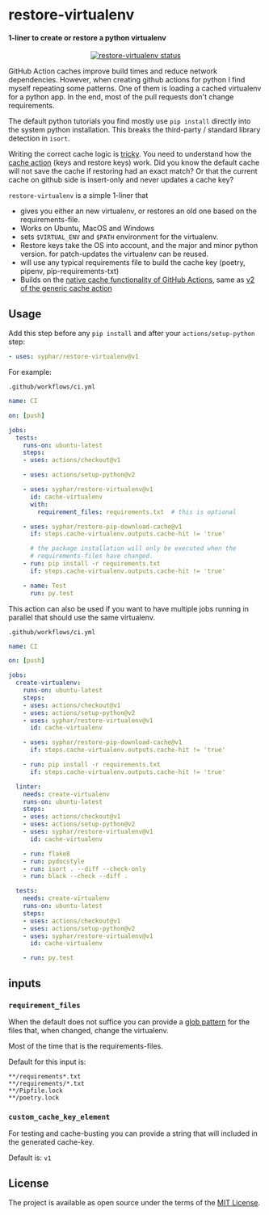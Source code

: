 # restore-virtualenv

#### 1-liner to create or restore a python virtualenv
<p align="center">
  <a href="https://github.com/syphar/restore-virtualenv"><img alt="restore-virtualenv status" src="https://github.com/syphar/restore-virtualenv/workflows/CI/badge.svg"></a>
</p>

GitHub Action caches improve build times and reduce network dependencies. However, when creating github actions for
python I find myself repeating some patterns. One of them is loading a cached virtualenv for a python app. In the end, most of the pull requests don't change requirements.

The default python tutorials you find mostly use `pip install` directly into the system python installation. This breaks the third-party / standard library detection in `isort`.

Writing the correct cache logic is [tricky](https://github.com/actions/cache/blob/0781355a23dac32fd3bac414512f4b903437991a/examples.md#python---pip). You need to understand how the [cache action](https://github.com/actions/cache) (keys and restore keys) work. Did you know the default cache will not save the cache if restoring had an exact match? Or that the current cache on github side is insert-only and never updates a cache key?

`restore-virtualenv` is a simple 1-liner that
- gives you either an new virtualenv, or restores an old one based on the requirements-file.
- Works on Ubuntu, MacOS and Windows
- sets `$VIRTUAL_ENV` and `$PATH` environment for the virtualenv.
- Restore keys take the OS into account, and the major and minor python version. for patch-updates the virtualenv can be reused.
- will use any typical requirements file to build the cache key (poetry, pipenv, pip-requirements-txt)
- Builds on the [native cache functionality of GitHub Actions](https://github.com/actions/toolkit/tree/master/packages/cache), same as [v2 of the generic cache action](https://github.com/actions/cache/issues/55#issuecomment-629433225)

## Usage

Add this step before any `pip install` and after your `actions/setup-python` step:
```yml
- uses: syphar/restore-virtualenv@v1
```

For example:

`.github/workflows/ci.yml`
```yaml
name: CI

on: [push]

jobs:
  tests:
    runs-on: ubuntu-latest
    steps:
    - uses: actions/checkout@v1

    - uses: actions/setup-python@v2

    - uses: syphar/restore-virtualenv@v1
      id: cache-virtualenv
      with:
        requirement_files: requirements.txt  # this is optional

    - uses: syphar/restore-pip-download-cache@v1
      if: steps.cache-virtualenv.outputs.cache-hit != 'true'

      # the package installation will only be executed when the
      # requirements-files have changed.
    - run: pip install -r requirements.txt
      if: steps.cache-virtualenv.outputs.cache-hit != 'true'

    - name: Test
      run: py.test
```

This action can also be used if you want to have multiple jobs running in parallel that should use the same virtualenv.

`.github/workflows/ci.yml`
```yaml
name: CI

on: [push]

jobs:
  create-virtualenv:
    runs-on: ubuntu-latest
    steps:
    - uses: actions/checkout@v1
    - uses: actions/setup-python@v2
    - uses: syphar/restore-virtualenv@v1
      id: cache-virtualenv

    - uses: syphar/restore-pip-download-cache@v1
      if: steps.cache-virtualenv.outputs.cache-hit != 'true'

    - run: pip install -r requirements.txt
      if: steps.cache-virtualenv.outputs.cache-hit != 'true'

  linter:
    needs: create-virtualenv
    runs-on: ubuntu-latest
    steps:
    - uses: actions/checkout@v1
    - uses: actions/setup-python@v2
    - uses: syphar/restore-virtualenv@v1
      id: cache-virtualenv

    - run: flake8
    - run: pydocstyle
    - run: isort . --diff --check-only
    - run: black --check --diff .

  tests:
    needs: create-virtualenv
    runs-on: ubuntu-latest
    steps:
    - uses: actions/checkout@v1
    - uses: actions/setup-python@v2
    - uses: syphar/restore-virtualenv@v1
      id: cache-virtualenv

    - run: py.test
```

## inputs

### `requirement_files`

When the default does not suffice you can provide a [glob pattern](https://github.com/actions/toolkit/tree/1cc56db0ff126f4d65aeb83798852e02a2c180c3/packages/glob) for the files that, when changed, change the virtualenv.

Most of the time that is the requirements-files.

Default for this input is:
```
**/requirements*.txt
**/requirements/*.txt
**/Pipfile.lock
**/poetry.lock
```

### `custom_cache_key_element`
For testing and cache-busting you can provide a string that will included in the generated cache-key.

Default is: `v1`

## License

The project is available as open source under the terms of the [MIT License](http://opensource.org/licenses/MIT).
